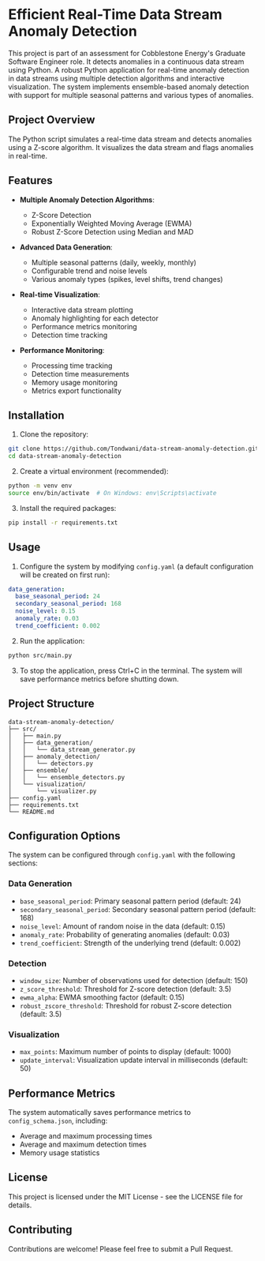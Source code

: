 # Efficient  Real-Time Data Stream Anomaly Detection

This project is part of an assessment for Cobblestone Energy's Graduate Software Engineer role. It detects anomalies in a continuous data stream using Python. A robust Python application for real-time anomaly detection in data streams using multiple detection algorithms and interactive visualization. The system implements ensemble-based anomaly detection with support for multiple seasonal patterns and various types of anomalies.

## Project Overview
The Python script simulates a real-time data stream and detects anomalies using a Z-score algorithm. It visualizes the data stream and flags anomalies in real-time.

## Features

- **Multiple Anomaly Detection Algorithms**:
  - Z-Score Detection
  - Exponentially Weighted Moving Average (EWMA)
  - Robust Z-Score Detection using Median and MAD
  
- **Advanced Data Generation**:
  - Multiple seasonal patterns (daily, weekly, monthly)
  - Configurable trend and noise levels
  - Various anomaly types (spikes, level shifts, trend changes)

- **Real-time Visualization**:
  - Interactive data stream plotting
  - Anomaly highlighting for each detector
  - Performance metrics monitoring
  - Detection time tracking

- **Performance Monitoring**:
  - Processing time tracking
  - Detection time measurements
  - Memory usage monitoring
  - Metrics export functionality

## Installation

1. Clone the repository:
```bash
git clone https://github.com/Tondwani/data-stream-anomaly-detection.git
cd data-stream-anomaly-detection
```

2. Create a virtual environment (recommended):
```bash
python -m venv env
source env/bin/activate  # On Windows: env\Scripts\activate
```

3. Install the required packages:
```bash
pip install -r requirements.txt
```

## Usage

1. Configure the system by modifying `config.yaml` (a default configuration will be created on first run):
```yaml
data_generation:
  base_seasonal_period: 24
  secondary_seasonal_period: 168
  noise_level: 0.15
  anomaly_rate: 0.03
  trend_coefficient: 0.002
```

2. Run the application:
```bash
python src/main.py
```

3. To stop the application, press Ctrl+C in the terminal. The system will save performance metrics before shutting down.

## Project Structure

```
data-stream-anomaly-detection/
├── src/
│   ├── main.py
│   ├── data_generation/
│   │   └── data_stream_generator.py
│   ├── anomaly_detection/
│   │   └── detectors.py
│   ├── ensemble/
│   │   └── ensemble_detectors.py
│   └── visualization/
│       └── visualizer.py
├── config.yaml
├── requirements.txt
└── README.md
```

## Configuration Options

The system can be configured through `config.yaml` with the following sections:

### Data Generation
- `base_seasonal_period`: Primary seasonal pattern period (default: 24)
- `secondary_seasonal_period`: Secondary seasonal pattern period (default: 168)
- `noise_level`: Amount of random noise in the data (default: 0.15)
- `anomaly_rate`: Probability of generating anomalies (default: 0.03)
- `trend_coefficient`: Strength of the underlying trend (default: 0.002)

### Detection
- `window_size`: Number of observations used for detection (default: 150)
- `z_score_threshold`: Threshold for Z-score detection (default: 3.5)
- `ewma_alpha`: EWMA smoothing factor (default: 0.15)
- `robust_zscore_threshold`: Threshold for robust Z-score detection (default: 3.5)

### Visualization
- `max_points`: Maximum number of points to display (default: 1000)
- `update_interval`: Visualization update interval in milliseconds (default: 50)

## Performance Metrics

The system automatically saves performance metrics to `config_schema.json`, including:
- Average and maximum processing times
- Average and maximum detection times
- Memory usage statistics

## License

This project is licensed under the MIT License - see the LICENSE file for details.

## Contributing

Contributions are welcome! Please feel free to submit a Pull Request.